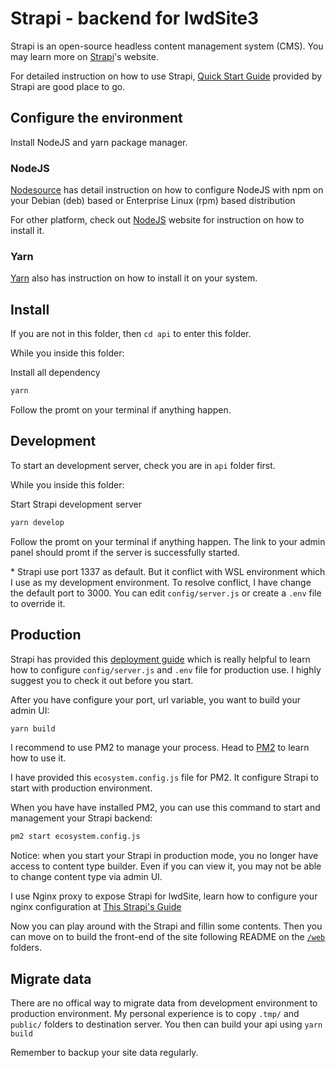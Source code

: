 # Strapi - backend for lwdSite3
Strapi is an open-source headless content management system (CMS). You may learn more on [Strapi](https://strapi.io)'s website.

For detailed instruction on how to use Strapi, [Quick Start Guide](https://strapi.io/documentation/developer-docs/latest/getting-started/quick-start.html) provided by Strapi are good place to go.

## Configure the environment
Install NodeJS and yarn package manager. 

### NodeJS
[Nodesource](https://github.com/nodesource/distributions/blob/master/README.md) has detail instruction on how to configure NodeJS with npm on your Debian (deb) based or Enterprise Linux (rpm) based distribution

For other platform, check out [NodeJS](https://nodejs.org/en/download/) website for instruction on how to install it.

### Yarn
[Yarn](https://classic.yarnpkg.com/lang/en/docs/install/) also has instruction on how to install it on your system.

## Install
If you are not in this folder, then ```cd api``` to enter this folder.

While you inside this folder:

Install all dependency

```bash
yarn
```

Follow the promt on your terminal if anything happen.

## Development
To start an development server, check you are in ```api``` folder first.

While you inside this folder:

Start Strapi development server

```bash
yarn develop
```

Follow the promt on your terminal if anything happen. The link to your admin panel should promt if the server is successfully started.

\* Strapi use port 1337 as default. But it conflict with WSL environment which I use as my development environment. To resolve conflict, I have change the default port to 3000. You can edit  ```config/server.js``` or create a ```.env``` file to override it. 

## Production
Strapi has provided this [deployment guide](https://strapi.io/documentation/developer-docs/latest/setup-deployment-guides/deployment.html) which is really helpful to learn how to configure ```config/server.js``` and ```.env``` file for production use. I highly suggest you to check it out before you start.

After you have configure your port, url variable, you want to build your admin UI:

```bash
yarn build
```

I recommend to use PM2 to manage your process. Head to [PM2](https://pm2.keymetrics.io/docs/usage/quick-start/) to learn how to use it.

I have provided this ```ecosystem.config.js``` file for PM2. It configure Strapi to start with production environment. 

When you have have installed PM2, you can use this command to start and management your Strapi backend:
```bash
pm2 start ecosystem.config.js
```
Notice: when you start your Strapi in production mode, you no longer have access to content type builder. Even if you can view it, you may not be able to change content type via admin UI.

I use Nginx proxy to expose Strapi for lwdSite, learn how to configure your nginx configuration at [This Strapi's Guide](https://strapi.io/documentation/developer-docs/latest/setup-deployment-guides/deployment/optional-software/nginx-proxy.html)

Now you can play around with the Strapi and fillin some contents. Then you can move on to build the front-end of the site following README on the [```/web```](/web#-get-started) folders.

## Migrate data
There are no offical way to migrate data from development environment to production environment. My personal experience is to copy ```.tmp/```  and ```public/``` folders to destination server. You then can build your api using ```yarn build```

Remember to backup your site data regularly. 
